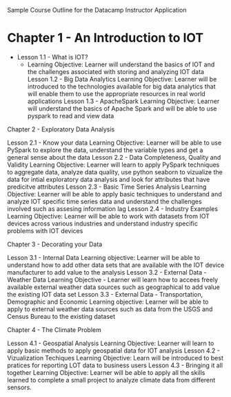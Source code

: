 Sample Course Outline for the Datacamp Instructor Application

# Chapter 1 - An Introduction to IOT

* Lesson 1.1 - What is IOT?
  * Learning Objective: Learner will understand the basics of IOT and the challenges associated with storing and analyzing IOT data
Lesson 1.2 - Big Data Analytics 
 Learning Objective: Learner will be introduced to the technologies available for big data analytics that will enable them to use the appropriate resources in real world applications
Lesson 1.3 - ApacheSpark
 Learning Objective: Learner will understand the basics of Apache Spark and will be able to use pyspark to read and view data
 
Chapter 2 - Exploratory Data Analysis

Lesson 2.1 - Know your data
 Learning Objective: Learner will be able to use PySpark to explore the data, understand the variable types and get a general sense about the data
Lesson 2.2 - Data Completeness, Quality and Validity
 Learning Objective: Learner will learn to apply PySpark techniques to aggregate data, analyze data quality, use python seaborn to vizualize the data for intial exploratory data analysis and look for attributes that have predicitve attributes
Lesson 2.3 - Basic Time Series Analysis
 Learning Objective: Learner will be able to apply basic techniques to understand and analyze IOT specific time series data and understand the challenges involved such as assesing information lag
Lesson 2.4 - Industry Examples
 Learning Objective: Learner will be able to work with datasets from IOT devices across various industries and understand industry specific problems with IOT devices

Chapter 3 - Decorating your Data 

Lesson 3.1 - Internal Data
Learning objective: Learner will be able to understand how to add other data sets that are available with the IOT device manufacturer to add value to the analysis
Lesson 3.2 - External Data - Weather Data
Learning Objective - Learner will learn how to accees freely available external weather data sources such as geographical to add value the existing IOT data set
Lesson 3.3 - External Data - Transportation, Demographic and Economic 
Learning objective: Learner will be able to apply to external weather data sources such as data from the USGS and Census Bureau to the existing dataset

Chapter 4 - The Climate Problem

Lesson 4.1 - Geospatial Analysis
Learning Objective: Learner will learn to apply basic methods to apply geospatial data for IOT analysis
Lesson 4.2 - Vizualization Techiques
Learning Objective: Learn will be introduced to best pratices for reporting LOT data to business users 
Lesson 4.3 - Bringing it all together
Learning Objective: Learner will be able to apply all the skills learned to complete a small project to analyze climate data from different sensors. 
